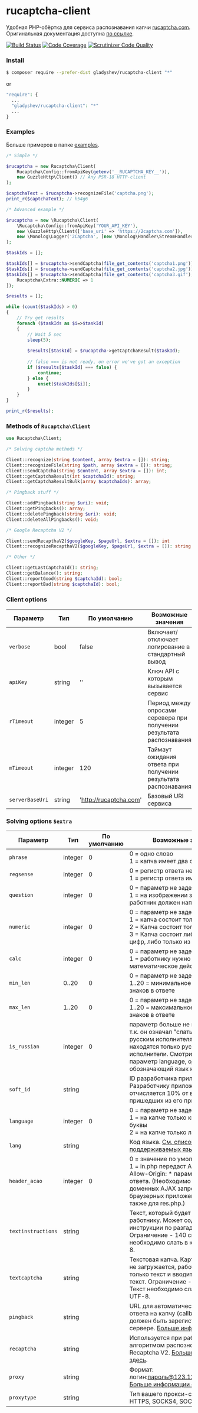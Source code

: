 rucaptcha-client
================
Удобная PHP-обёртка для сервиса распознавания капчи [rucaptcha.com](https://rucaptcha.com?from=1342124).  
Оригинальная документация доступна [по ссылке](https://rucaptcha.com/api-rucaptcha?from=1342124).

[![Build Status](https://travis-ci.org/gladyshev/rucaptcha-client.svg?branch=v2)](https://travis-ci.org/gladyshev/rucaptcha-client)
[![Code Coverage](https://scrutinizer-ci.com/g/gladyshev/rucaptcha-client/badges/coverage.png?b=v2)](https://scrutinizer-ci.com/g/gladyshev/rucaptcha-client/?branch=master)
[![Scrutinizer Code Quality](https://scrutinizer-ci.com/g/gladyshev/rucaptcha-client/badges/quality-score.png?b=v2)](https://scrutinizer-ci.com/g/gladyshev/rucaptcha-client/?branch=master)

### Install 

```bash
$ composer require --prefer-dist gladyshev/rucaptcha-client "*"
```
or 
```php
"require": {
  ...
  "gladyshev/rucaptcha-client": "*"
  ...
}
```

### Examples
Больше примеров в папке [examples](/examples).

```php
/* Simple */

$rucaptcha = new Rucaptcha\Client(
    Rucaptcha\Config::fromApiKey(getenv('__RUCAPTCHA_KEY__')),
    new GuzzleHttp\Client() // Any PSR-18 HTTP-client
);

$captchaText = $rucaptcha->recognizeFile('captcha.png');
print_r($captchaText); // h54g6
```

```php
/* Advanced example */

$rucaptcha = new \Rucaptcha\Client(
    \Rucaptcha\Config::fromApiKey('YOUR_API_KEY'),
    new \GuzzleHttp\Client(['base_uri' => 'https://2captcha.com']),
    new \Monolog\Logger('2Captcha', [new \Monolog\Handler\StreamHandler('php://stdout')])
);

$taskIds = [];

$taskIds[] = $rucaptcha->sendCaptcha(file_get_contents('captcha1.png'));
$taskIds[] = $rucaptcha->sendCaptcha(file_get_contents('captcha2.jpg'));
$taskIds[] = $rucaptcha->sendCaptcha(file_get_contents('captcha3.gif'), [
    Rucaptcha\Extra::NUMERIC => 1
]);

$results = [];

while (count($taskIds) > 0) 
{
    // Try get results
    foreach ($taskIds as $i=>$taskId) 
    {    
        // Wait 5 sec
        sleep(5);
        
        $results[$taskId] = $rucaptcha->getCaptchaResult($taskId);
        
        // false === is not ready, on error we've got an exception
        if ($results[$taskId] === false) {
            continue;
        } else {
            unset($taskIds[$i]);
        }
    }
}

print_r($results);
```

### Methods of `Rucaptcha\Client`

```php
use Rucaptcha\Client;

/* Solving captcha methods */

Client::recognize(string $content, array $extra = []): string;
Client::recognizeFile(string $path, array $extra = []): string;
Client::sendCaptcha(string $content, array $extra = []): int;
Client::getCaptchaResult(int $captchaId): string;
Client::getCaptchaResultBulk(array $captchaIds): array;

/* Pingback stuff */

Client::addPingback(string $uri): void;
Client::getPingbacks(): array;
Client::deletePingback(string $uri): void;
Client::deleteAllPingbacks(): void;

/* Google Recaptcha V2 */

Client::sendRecapthaV2($googleKey, $pageUrl, $extra = []): int
Client::recognizeRecapthaV2($googleKey, $pageUrl, $extra = []): string

/* Other */

Client::getLastCaptchaId(): string;
Client::getBalance(): string;
Client::reportGood(string $captchaId): bool;
Client::reportBad(string $captchaId): bool;
```

### Client options

Параметр | Тип | По умолчанию | Возможные значения
---| --- | --- | ---
`verbose` | bool | false | Включает/отключает логирование в стандартный вывод
`apiKey`| string | '' | Ключ API с которым вызывается сервис
`rTimeout`| integer	| 5 | Период между опросами серевера при получении результата распознавания
`mTimeout` | integer | 120 | Таймаут ожидания ответа при получении результата распознавания
`serverBaseUri`| string | 'http://rucaptcha.com' | Базовый URI сервиса


### Solving options `$extra`

Параметр | Тип | По умолчанию | Возможные значения
---| --- | --- | ---
`phrase` | integer  | 0 | 0 = одно слово <br> 1 = капча имеет два слова
`regsense`| integer	| 0 | 0 = регистр ответа не имеет значения <br>  1 = регистр ответа имеет значение
`question`| integer	 | 0 | 0 = параметр не задействован <br>  1 = на изображении задан вопрос, работник должен написать ответ
`numeric` | integer | 0 | 0 = параметр не задействован <br>  1 = капча состоит только из цифр<br>  2 = Капча состоит только из букв<br>  3 = Капча состоит либо только из цифр, либо только из букв.
`calc`| integer | 0 | 0 = параметр не задействован <br>  1 = работнику нужно совершить математическое действие с капчи
`min_len` | 0..20 | 0 | 0 = параметр не задействован <br>  1..20 = минимальное количество знаков в ответе
`max_len` | 1..20 | 0 | 0 = параметр не задействован<br>  1..20 = максимальное количество знаков в ответе
`is_russian` | integer | 0 | параметр больше не используется, т.к. он означал "слать данную капчу русским исполнителям", а в системе находятся только русскоязычные исполнители. Смотрите новый параметр language, однозначно обозначающий язык капчи
`soft_id` | string | | ID разработчика приложения. Разработчику приложения отчисляется 10% от всех капч, пришедших из его приложения.
`language` | integer | 0 | 0 = параметр не задействован <br> 1 = на капче только кириллические буквы <br> 2 = на капче только латинские буквы
`lang` | string |  | Код языка. [См. список поддерживаемых языков](https://rucaptcha.com/api-rucaptcha#language).
`header_acao` | integer	| 0 | 0 = значение по умолчанию <br> 1 = in.php передаст Access-Control-Allow-Origin: * параметр в заголовке ответа. (Необходимо для кросс-доменных AJAX запросов в браузерных приложениях. Работает также для res.php.)
`textinstructions` | string |  |Текст, который будет показан работнику. Может содержать в себе инструкции по разгадке капчи. Ограничение - 140 символов. Текст необходимо слать в кодировке UTF-8.
`textcaptcha` | string | | Текстовая капча. Картинка при этом не загружается, работник получает только текст и вводит ответ на этот текст. Ограничение - 140 символов. Текст необходимо слать в кодировке UTF-8.
`pingback` | string | | URL для автоматической отправки ответа на капчу (callback). URL должен быть зарегистрирован на сервере. [Больше информации здесь](https://rucaptcha.com/api-rucaptcha#pingback).
`recaptcha` | string | | Используется при работе со старым алгоритмом распознования Google Recaptcha V2. [Больше информации здесь](https://rucaptcha.com/api-rucaptcha#solving_recaptchav2_old). 
`proxy` | string | | Формат: логин:пароль@123.123.123.123:3128 [Больше информации о прокси здесь.](https://rucaptcha.com/api-rucaptcha#proxies)
`proxytype` | string | | Тип вашего прокси-сервера: HTTP, HTTPS, SOCKS4, SOCKS5.
